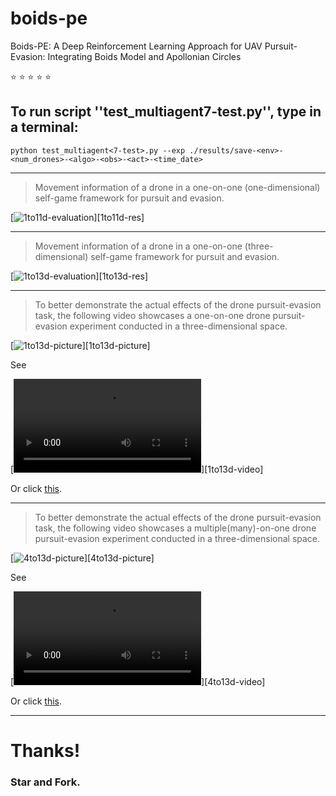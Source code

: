 # boids-pe
Boids-PE: A Deep Reinforcement Learning Approach for UAV Pursuit-Evasion: Integrating Boids Model and Apollonian Circles

:star: :star: :star: :star: :star:

## To run  script ''test_multiagent7-test.py'', type in a terminal:
```python test_multiagent<7-test>.py --exp ./results/save-<env>-<num_drones>-<algo>-<obs>-<act>-<time_date>```

***
> Movement information of a drone in a one-on-one (one-dimensional) self-game framework for pursuit and evasion.

[![](/imgs/1to1-1D-results.png "1to11d-evaluation")][1to11d-res]

***

> Movement information of a drone in a one-on-one (three-dimensional) self-game framework for pursuit and evasion.

[![](/imgs/1to1-3D-results.png "1to13d-evaluation")][1to13d-res]

***
> To better demonstrate the actual effects of the drone pursuit-evasion task, the following video showcases a one-on-one drone pursuit-evasion experiment conducted in a three-dimensional space.

[![](videos/1v.s.1-3D.png "1to13d-picture")][1to13d-picture]

See 

[![](/videos/1v.s.1-3D.mp4 "1to13d-video")][1to13d-video]

Or click [this](https://github.com/albert-jin/boids-pe/blob/main/videos/1v.s.1-3D.mp4).

***

> To better demonstrate the actual effects of the drone pursuit-evasion task, the following video showcases a multiple(many)-on-one drone pursuit-evasion experiment conducted in a three-dimensional space.

[![](videos/4v.s.1-3D.png "4to13d-picture")][4to13d-picture]

See 

[![](/videos/4v.s.1-3D.mp4 "4to13d-video")][4to13d-video]

Or click [this](https://github.com/albert-jin/boids-pe/blob/main/videos/4v.s.1-3D.mp4).

***

# Thanks!

### Star and Fork. 